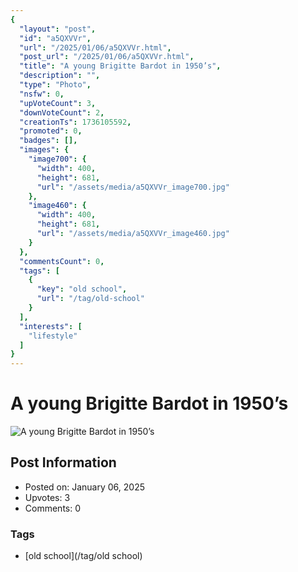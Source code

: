 ```yaml
---
{
  "layout": "post",
  "id": "a5QXVVr",
  "url": "/2025/01/06/a5QXVVr.html",
  "post_url": "/2025/01/06/a5QXVVr.html",
  "title": "A young Brigitte Bardot in 1950’s",
  "description": "",
  "type": "Photo",
  "nsfw": 0,
  "upVoteCount": 3,
  "downVoteCount": 2,
  "creationTs": 1736105592,
  "promoted": 0,
  "badges": [],
  "images": {
    "image700": {
      "width": 400,
      "height": 681,
      "url": "/assets/media/a5QXVVr_image700.jpg"
    },
    "image460": {
      "width": 400,
      "height": 681,
      "url": "/assets/media/a5QXVVr_image460.jpg"
    }
  },
  "commentsCount": 0,
  "tags": [
    {
      "key": "old school",
      "url": "/tag/old-school"
    }
  ],
  "interests": [
    "lifestyle"
  ]
}
---
```


# A young Brigitte Bardot in 1950’s

![A young Brigitte Bardot in 1950’s](/assets/media/a5QXVVr_image700.jpg)

## Post Information

- Posted on: January 06, 2025
- Upvotes: 3
- Comments: 0

### Tags

- [old school](/tag/old school)
